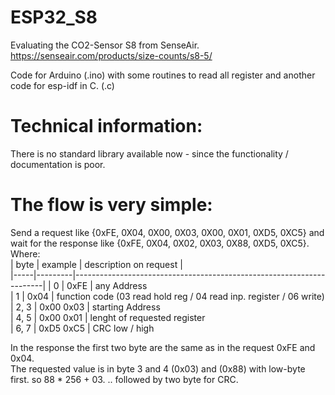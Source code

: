 # ESP32_S8
Evaluating the CO2-Sensor S8 from SenseAir.  https://senseair.com/products/size-counts/s8-5/  

Code for Arduino (.ino) with some routines to read all register and another code for esp-idf in C. (.c)

# Technical information:  
There is no standard library available now - since the functionality / documentation is poor.
  # The flow is very simple:  
  Send a request like {0xFE, 0X04, 0X00, 0X03, 0X00, 0X01, 0XD5, 0XC5} and  
  wait for the response like {0xFE, 0X04, 0X02, 0X03, 0X88, 0XD5, 0XC5}.  
Where:  
| byte | example | description on request                     |   
|-----|---------|----------------------------------------------------------------------|
|  0   |  0xFE    | any Address  
|  1   |  0x04    | function code  (03 read hold reg / 04 read inp. register / 06 write) 
|  2, 3 |  0x00 0x03 | starting Address  
|  4, 5 |  0x00 0x01 | lenght of requested register  
|  6, 7 |  0xD5 0xC5 | CRC low / high

In the response the first two byte are the same as in the request 0xFE and 0x04.  
The requested value is in byte 3 and 4 (0x03) and (0x88) with low-byte first. so 88 * 256 + 03.
.. followed by two byte for CRC.
